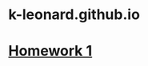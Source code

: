 # k-leonard.github.io

#  [Homework 1]([file:///C:/Users/lazyp/Documents/wines_of_pnw.html](https://github.com/k-leonard/k-leonard.github.io/blob/main/wines_of_pnw.html))
